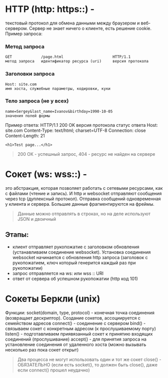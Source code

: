 # HTTP (http: https::) -
текстовый протокол для обмена данными между браузером и веб-сервером.
Сервер не знает ничего о клиенте, есть решение cookie.
Пример запроса:
### Метод запроса
    GET             /page.html                      HTTP/1.1
    метод запроса   идентификатор ресурса (uri)     версия протокола
### Заголовки запроса
    Host: site.com
    имя хоста, служебные параметры, кодировки, куки
### Тело запроса (не у всех)
    name=Sergey&last_name=Ivanov&birthday=1990-10-05
    значения полей формы
Пример ответа:
    HTTP/1.1            200 OK
    версия протокола    статус ответа
    Host: site.com
    Content-Type: text/html; charset=UTF-8
    Connection: close
    Content-Length: 21

    <h1>Test page...</h1>
> 200 ОК - успешный запрос, 404 - ресурс не найден на сервере
# Сокет (ws: wss::) - 
это абстракция, которая позволяет работать с сетевыми ресурсами, как с файлами (чтение и запись). И http и websocket отправляют сообщения через tcp (дуплексный протокол). Отправка сообщений одновременная у клиента и сервера. Большие данные фрагментируются на фреймы. 
> Данные можно отправлять в строках, но на деле используют JSON и двоичный
## Этапы:
- клиент отправляет рукопожатие с заголовком обновления (устанавливаем соединение websocket). Установка соединения websocket начинается с обновления http запроса (заголовок с рукопожатием, ключ который генерится каждый раз при рукопожатии)
- запрос отправляется на ws: или wss :: URI
- ответ от сервера об успешном рукопожатии (http код 101)

# Сокеты Беркли (unix)
Функции:
    socket(domain, type, protocol) - конечная точка соединения (возвращает дескриптор). Создание сокетов, ассоциируется с семейством адресов
    connect() - соединение с сервером
    bind() - связываем сокет с конкретным адресом (к прослушиваемому порту)
    listen() - подготавливаем приявязанный сокет к принятию входящих соединений (прослушивание)
    accept() - для принятия запроса на установление соединения от удаленного хоста (можно вызывать несколько раз пока сокет открыт)
> Два процесса не могут использовать один и тот же сокет
    close() - ОБЯЗАТЕЛЬНО (если есть socket(), то должен быть close(), даже если connect() прошел неудачно)
